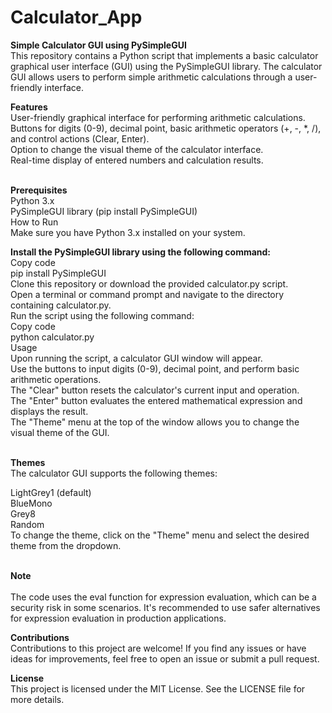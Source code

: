 # Calculator_App

<p>
<b>Simple Calculator GUI using PySimpleGUI</b><br> 
This repository contains a Python script that implements a basic calculator graphical user interface (GUI) using the PySimpleGUI library. The calculator GUI allows users to perform simple arithmetic calculations through a user-friendly interface.<br>

<b>Features</b><br>
User-friendly graphical interface for performing arithmetic calculations.<br>
Buttons for digits (0-9), decimal point, basic arithmetic operators (+, -, *, /), and control actions (Clear, Enter).<br>
Option to change the visual theme of the calculator interface.<br>
Real-time display of entered numbers and calculation results.<br><br>

<b>Prerequisites</b><br>
Python 3.x<br>
PySimpleGUI library (pip install PySimpleGUI)<br>
How to Run<br>
Make sure you have Python 3.x installed on your system.<br>

<b>Install the PySimpleGUI library using the following command:</b><br>
Copy code<br>
pip install PySimpleGUI<br>
Clone this repository or download the provided calculator.py script.<br>
Open a terminal or command prompt and navigate to the directory containing calculator.py.<br>
Run the script using the following command:<br>
Copy code<br>
python calculator.py<br>
Usage<br>
Upon running the script, a calculator GUI window will appear.<br>
Use the buttons to input digits (0-9), decimal point, and perform basic arithmetic operations.<br>
The "Clear" button resets the calculator's current input and operation.<br>
The "Enter" button evaluates the entered mathematical expression and displays the result.<br>
The "Theme" menu at the top of the window allows you to change the visual theme of the GUI.<br><br>

<b>Themes</B> <br>
The calculator GUI supports the following themes:<br>

LightGrey1 (default)<br>
BlueMono<br>
Grey8<br>
Random<br>
To change the theme, click on the "Theme" menu and select the desired theme from the dropdown.<br><br>

<b>Note</b><br><br>
The code uses the eval function for expression evaluation, which can be a security risk in some scenarios. It's recommended to use safer alternatives for expression evaluation in production applications.<br>

<b>Contributions</b><br>
Contributions to this project are welcome! If you find any issues or have ideas for improvements, feel free to open an issue or submit a pull request.<br>

<b>License</b><br>
This project is licensed under the MIT License. See the LICENSE file for more details.</p>
